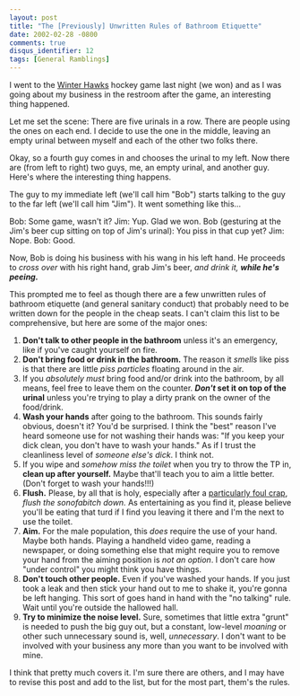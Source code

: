 ```yaml
---
layout: post
title: "The [Previously] Unwritten Rules of Bathroom Etiquette"
date: 2002-02-28 -0800
comments: true
disqus_identifier: 12
tags: [General Ramblings]
---
```

I went to the [Winter Hawks](http://www.winterhawks.com) hockey game
last night (we won) and as I was going about my business in the restroom
after the game, an interesting thing happened.
 
 Let me set the scene: There are five urinals in a row. There are people
using the ones on each end. I decide to use the one in the middle,
leaving an empty urinal between myself and each of the other two folks
there.
 
 Okay, so a fourth guy comes in and chooses the urinal to my left. Now
there are (from left to right) two guys, me, an empty urinal, and
another guy. Here's where the interesting thing happens.
 
 The guy to my immediate left (we'll call him "Bob") starts talking to
the guy to the far left (we'll call him "Jim"). It went something like
this...
 
 Bob: Some game, wasn't it?
 Jim: Yup. Glad we won.
 Bob (gesturing at the Jim's beer cup sitting on top of Jim's urinal):
You piss in that cup yet?
 Jim: Nope.
 Bob: Good.
 
 Now, Bob is doing his business with his wang in his left hand. He
proceeds to *cross over* with his right hand, grab Jim's beer, *and
drink it, **while he's peeing.***
 
 This prompted me to feel as though there are a few unwritten rules of
bathroom etiquette (and general sanitary conduct) that probably need to
be written down for the people in the cheap seats. I can't claim this
list to be comprehensive, but here are some of the major ones:
1.  **Don't talk to other people in the bathroom** unless it's an
    emergency, like if you've caught yourself on fire.
2.  **Don't bring food or drink in the bathroom.** The reason it
    *smells* like piss is that there are little *piss particles*
    floating around in the air.
3.  If you *absolutely must* bring food and/or drink into the bathroom,
    by all means, feel free to leave them on the counter. ***Don't* set
    it on top of the urinal** unless you're trying to play a dirty prank
    on the owner of the food/drink.
4.  **Wash your hands** after going to the bathroom. This sounds fairly
    obvious, doesn't it? You'd be surprised. I think the "best" reason
    I've heard someone use for not washing their hands was: "If you keep
    your dick clean, you don't have to wash your hands." As if I trust
    the cleanliness level of *someone else's dick*. I think not.
5.  If you wipe and *somehow miss the toilet* when you try to throw the
    TP in, **clean up after yourself.** Maybe that'll teach you to aim a
    little better. (Don't forget to wash your hands!!!)
6.  **Flush.** Please, by all that is holy, especially after a
    [particularly foul crap](http://www.ratemypoo.com/), *flush the
    sonofabitch down.* As entertaining as you find it, please believe
    you'll be eating that turd if I find you leaving it there and I'm
    the next to use the toilet.
7.  **Aim.** For the male population, this *does* require the use of
    your hand. Maybe both hands. Playing a handheld video game, reading
    a newspaper, or doing something else that might require you to
    remove your hand from the aiming position is *not an option*. I
    don't care how "under control" you might think you have things.
8.  **Don't touch other people.** Even if you've washed your hands. If
    you just took a leak and then stick your hand out to me to shake it,
    you're gonna be left hanging. This sort of goes hand in hand with
    the "no talking" rule. Wait until you're outside the hallowed hall.
9.  **Try to minimize the noise level.** Sure, sometimes that little
    extra "grunt" is needed to push the big guy out, but a constant,
    low-level *moaning* or other such unnecessary sound is, well,
    *unnecessary*. I don't want to be involved with your business any
    more than you want to be involved with mine.

 
 I think that pretty much covers it. I'm sure there are others, and I
may have to revise this post and add to the list, but for the most part,
them's the rules.
